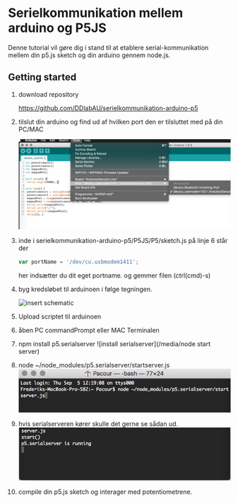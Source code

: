 # Serielkommunikation mellem arduino og P5JS

Denne tutorial vil gøre dig i stand til at etablere serial-kommunikation mellem din p5.js sketch og din arduino gennem node.js.

## Getting started

1. download  repository 

   https://github.com/DDlabAU/serielkommunikation-arduino-p5

2. tilslut din arduino og find ud af hvilken port den er tilsluttet med på din PC/MAC

   ![arduport](https://github.com/DDlabAU/serielkommunikation-arduino-p5/blob/master/P5JS/media/arduino%20port%20name.png)

3. inde i serielkommunikation-arduino-p5/P5JS/P5/sketch.js på linje 6 står der 

   ```javascript
   var portName = '/dev/cu.usbmodem1411';
   ```

   her indsætter du dit eget portname. og gemmer filen (ctrl(cmd)-s)

4. byg kredsløbet til arduinoen i følge tegningen. 

   ![insert schematic](https://github.com/DDlabAU/serielkommunikation-arduino-p5/blob/master/P5JS/media/arduino%20kredsl%C3%B8b.png)

5. Upload scriptet til arduinoen

6. åben PC commandPrompt eller MAC Terminalen

7. npm install p5.serialserver
![install serialserver](/media/node start server)

8. node ~/node_modules/p5.serialserver/startserver.js
![node start server](https://github.com/DDlabAU/serielkommunikation-arduino-p5/blob/master/P5JS/media/node%20start%20server.png)

9. hvis serialserveren kører skulle det gerne se sådan ud.
![server is running](https://github.com/DDlabAU/serielkommunikation-arduino-p5/blob/master/P5JS/media/server%20is%20running.png)
10. compile din p5.js sketch og interager med potentiometrene.
